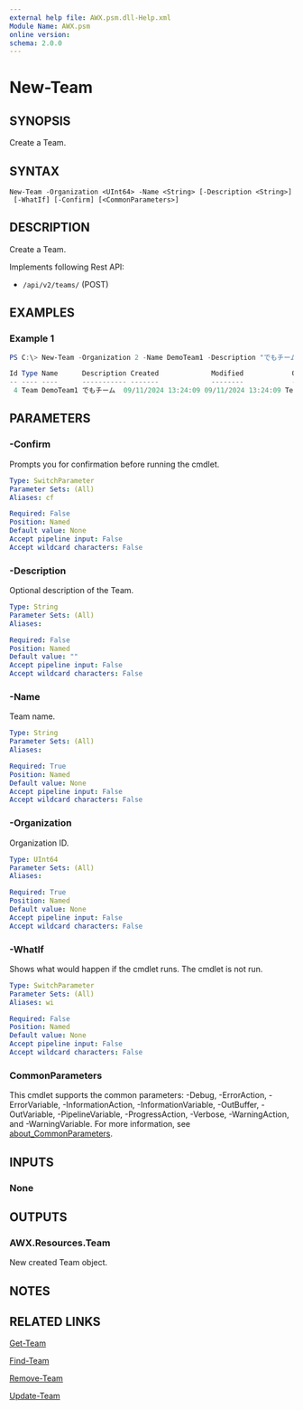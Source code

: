 ```yaml
---
external help file: AWX.psm.dll-Help.xml
Module Name: AWX.psm
online version:
schema: 2.0.0
---
```


# New-Team

## SYNOPSIS
Create a Team.

## SYNTAX

```
New-Team -Organization <UInt64> -Name <String> [-Description <String>]
 [-WhatIf] [-Confirm] [<CommonParameters>]
```

## DESCRIPTION
Create a Team.

Implements following Rest API:  
- `/api/v2/teams/` (POST)

## EXAMPLES

### Example 1
```powershell
PS C:\> New-Team -Organization 2 -Name DemoTeam1 -Description "でもチーム"

Id Type Name      Description Created             Modified            OrganizationName
-- ---- ----      ----------- -------             --------            ----------------
 4 Team DemoTeam1 でもチーム  09/11/2024 13:24:09 09/11/2024 13:24:09 TestOrg
```

## PARAMETERS

### -Confirm
Prompts you for confirmation before running the cmdlet.

```yaml
Type: SwitchParameter
Parameter Sets: (All)
Aliases: cf

Required: False
Position: Named
Default value: None
Accept pipeline input: False
Accept wildcard characters: False
```

### -Description
Optional description of the Team.

```yaml
Type: String
Parameter Sets: (All)
Aliases:

Required: False
Position: Named
Default value: ""
Accept pipeline input: False
Accept wildcard characters: False
```

### -Name
Team name.

```yaml
Type: String
Parameter Sets: (All)
Aliases:

Required: True
Position: Named
Default value: None
Accept pipeline input: False
Accept wildcard characters: False
```

### -Organization
Organization ID.

```yaml
Type: UInt64
Parameter Sets: (All)
Aliases:

Required: True
Position: Named
Default value: None
Accept pipeline input: False
Accept wildcard characters: False
```

### -WhatIf
Shows what would happen if the cmdlet runs.
The cmdlet is not run.

```yaml
Type: SwitchParameter
Parameter Sets: (All)
Aliases: wi

Required: False
Position: Named
Default value: None
Accept pipeline input: False
Accept wildcard characters: False
```

### CommonParameters
This cmdlet supports the common parameters: -Debug, -ErrorAction, -ErrorVariable, -InformationAction, -InformationVariable, -OutBuffer, -OutVariable, -PipelineVariable, -ProgressAction, -Verbose, -WarningAction, and -WarningVariable. For more information, see [about_CommonParameters](http://go.microsoft.com/fwlink/?LinkID=113216).

## INPUTS

### None
## OUTPUTS

### AWX.Resources.Team
New created Team object.

## NOTES

## RELATED LINKS

[Get-Team](Get-Team.md)

[Find-Team](Find-Team.md)

[Remove-Team](Remove-Team.md)

[Update-Team](Update-Team.md)
